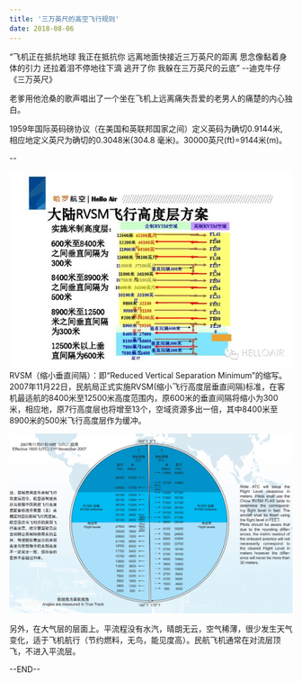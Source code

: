 ```yaml
---
title: '三万英尺的高空飞行规则'
date: 2018-08-06
---
```


“飞机正在抵抗地球 我正在抵抗你
远离地面快接近三万英尺的距离
思念像黏着身体的引力
还拉着泪不停地往下滴
逃开了你 我躲在三万英尺的云底”
--迪克牛仔 《三万英尺》

老爹用他沧桑的歌声唱出了一个坐在飞机上远离痛失吾爱的老男人的痛楚的内心独白。

1959年国际英码磅协议（在美国和英联邦国家之间）定义英码为确切0.9144米, 相应地定义英尺为确切的0.3048米(304.8 毫米)。30000英尺(ft)=9144米(m)。

--

![RVSM](/assets/2018/17HELLO.jpg)
RVSM（缩小垂直间隔）：即“Reduced Vertical Separation Minimum”的缩写。
2007年11月22日，民航局正式实施RVSM(缩小飞行高度层垂直间隔)标准，在客机最适航的8400米至12500米高度范围内，原600米的垂直间隔将缩小为300米，相应地，原7行高度层也将增至13个，空域资源多出一倍，其中8400米至8900米的500米飞行高度层作为缓冲。

![航线](/assets/2018/279759ee3d6d55fb44ff7b1c6a224f4a20a4ddcb.jpg)

另外，在大气层的层面上。平流程没有水汽，晴朗无云，空气稀薄，很少发生天气变化，适于飞机航行（节约燃料，无鸟，能见度高）。民航飞机通常在对流层顶飞，不进入平流层。

--END--
